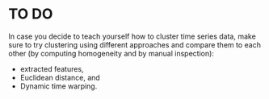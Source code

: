 # TO DO

In case you decide to teach yourself how to cluster time series data, make sure to
try clustering using different approaches and compare them to each other (by
computing homogeneity and by manual inspection):

* extracted features,
* Euclidean distance, and
* Dynamic time warping.
